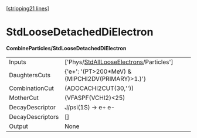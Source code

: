 [[stripping21 lines]](./stripping21-index)

# StdLooseDetachedDiElectron

**CombineParticles/StdLooseDetachedDiElectron**

|                  |                                                                                                 |
|------------------|-------------------------------------------------------------------------------------------------|
| Inputs           | ['Phys/[StdAllLooseElectrons](./stripping21-commonparticles-stdalllooseelectrons)/Particles'] |
| DaughtersCuts    | {'e+': '(PT\>200\*MeV) & (MIPCHI2DV(PRIMARY)\>1.)'}                                             |
| CombinationCut   | (ADOCACHI2CUT(30,''))                                                                           |
| MotherCut        | (VFASPF(VCHI2)\<25)                                                                             |
| DecayDescriptor  | J/psi(1S) -\> e+ e-                                                                             |
| DecayDescriptors | []                                                                                            |
| Output           | None                                                                                            |

